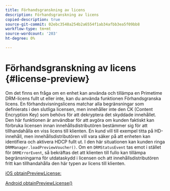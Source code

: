 ```yaml
---
title: Förhandsgranskning av licens
description: Förhandsgranskning av licens
copied-description: true
source-git-commit: 02ebc3548a254b2a6554f1ab34afbb3ea5f09bb8
workflow-type: tm+mt
source-wordcount: '203'
ht-degree: 0%

---
```


# Förhandsgranskning av licens {#license-preview}

Om det finns en fråga om en enhet kan använda och tillämpa en Primetime DRM-licens fullt ut eller inte, kan du använda funktionen Förhandsgranska licens. En förhandsvisningslicens matchar alla begränsningar som definierats i den slutliga licensen, men innehåller inte den CK (Content Encryption Key) som behövs för att dekryptera det skyddade innehållet. Den här funktionen är användbar för att avgöra om kunden faktiskt kan förbruka licensen innan innehållsdistributören bestämmer sig för att tillhandahålla en viss licens till klienten. En kund vill till exempel titta på HD-innehåll, men innehållsdistributören vill vara säker på att enheten kan identifiera och aktivera HDCP fullt ut. I den här situationen kan kunden ringa `DRMManager.loadPreviewVoucher()`. Om en `DRMStatusEvent` tas emot i stället för `DRMErrorEvent`, så bekräftas det att klienten till fullo kan tillämpa begränsningarna för utdataskydd i licensen och att innehållsdistributören fritt kan tillhandahålla den här typen av licens till klienten.

[iOS obtainPreviewLicense:](https://help.adobe.com/en_US/primetime/api/drm-apis/client/ios/interface_d_r_m_manager.html#a3baac603bdd8826624dbe97f9faaba10)

[Android obtainPreviewLicense()](https://help.adobe.com/en_US/primetime/api/drm-apis/client/android/com/adobe/ave/drm/DRMManager.html#acquirePreviewLicense(com.adobe.ave.drm.DRMMetadata,%20com.adobe.ave.drm.DRMOperationErrorCallback,%20com.adobe.ave.drm.DRMLicenseAcquiredCallback))
